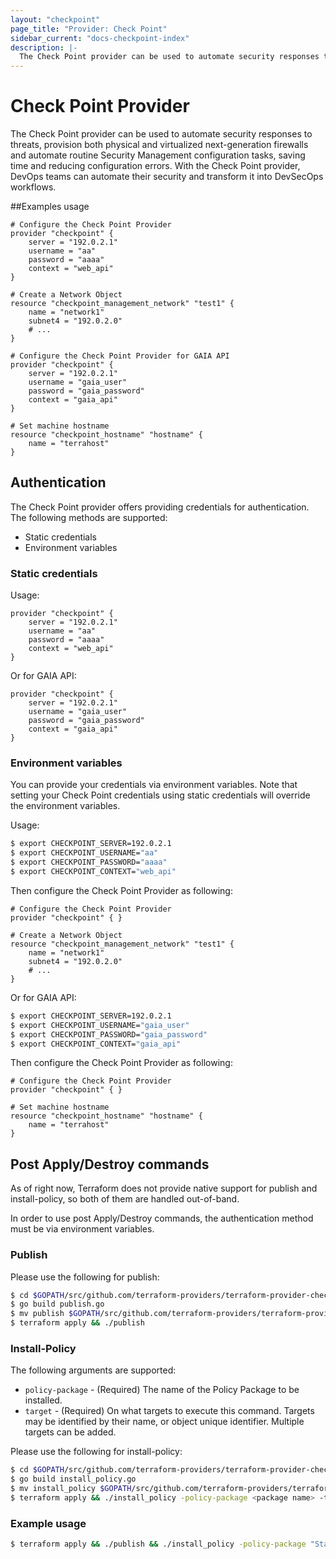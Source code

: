 ```yaml
---
layout: "checkpoint"
page_title: "Provider: Check Point"
sidebar_current: "docs-checkpoint-index"
description: |-
  The Check Point provider can be used to automate security responses to threats, provision both physical and virtualized next-generation firewalls and automate routine Security Management configuration tasks, saving time and reducing configuration errors. With the Check Point provider, DevOps teams can automate their security and transform it into DevSecOps workflows.
---
```


# Check Point Provider

The Check Point provider can be used to automate security responses to threats, provision both physical and virtualized next-generation firewalls and automate routine Security Management configuration tasks, saving time and reducing configuration errors. With the Check Point provider, DevOps teams can automate their security and transform it into DevSecOps workflows.

##Examples usage
```hcl
# Configure the Check Point Provider
provider "checkpoint" {
	server = "192.0.2.1"
	username = "aa"
	password = "aaaa"
	context = "web_api"
}

# Create a Network Object
resource "checkpoint_management_network" "test1" {
	name = "network1"
	subnet4 = "192.0.2.0"
	# ...
}
```
```hcl
# Configure the Check Point Provider for GAIA API
provider "checkpoint" {
	server = "192.0.2.1"
	username = "gaia_user"
	password = "gaia_password"
	context = "gaia_api"
}

# Set machine hostname
resource "checkpoint_hostname" "hostname" {
	name = "terrahost"
}
```
## Authentication

The Check Point provider offers providing credentials for authentication. The following methods are supported:

- Static credentials
- Environment variables

### Static credentials

Usage:

```hcl
provider "checkpoint" {
	server = "192.0.2.1"
	username = "aa"
	password = "aaaa"
	context = "web_api"
}
```

Or for GAIA API:

```hcl
provider "checkpoint" {
	server = "192.0.2.1"
	username = "gaia_user"
	password = "gaia_password"
	context = "gaia_api"
}
```

### Environment variables
You can provide your credentials via environment variables. Note that setting your Check Point credentials using static credentials will override the environment variables.

Usage:

```bash
$ export CHECKPOINT_SERVER=192.0.2.1
$ export CHECKPOINT_USERNAME="aa"
$ export CHECKPOINT_PASSWORD="aaaa"
$ export CHECKPOINT_CONTEXT="web_api"
 ```
 
Then configure the Check Point Provider as following:

```hcl
# Configure the Check Point Provider
provider "checkpoint" { }

# Create a Network Object
resource "checkpoint_management_network" "test1" {
	name = "network1"
	subnet4 = "192.0.2.0"
	# ...
}
```

Or for GAIA API:

```bash
$ export CHECKPOINT_SERVER=192.0.2.1
$ export CHECKPOINT_USERNAME="gaia_user"
$ export CHECKPOINT_PASSWORD="gaia_password"
$ export CHECKPOINT_CONTEXT="gaia_api"
```

Then configure the Check Point Provider as following:

```hcl
# Configure the Check Point Provider
provider "checkpoint" { }

# Set machine hostname
resource "checkpoint_hostname" "hostname" {
	name = "terrahost"
}
```

## Post Apply/Destroy commands

As of right now, Terraform does not provide native support for publish and install-policy, so both of them are handled out-of-band. 

In order to use post Apply/Destroy commands, the authentication method must be via environment variables.

### Publish

Please use the following for publish:
 
```bash
$ cd $GOPATH/src/github.com/terraform-providers/terraform-provider-checkpoint/commands/publish
$ go build publish.go
$ mv publish $GOPATH/src/github.com/terraform-providers/terraform-provider-checkpoint
$ terraform apply && ./publish
```

### Install-Policy

The following arguments are supported:

* `policy-package` - (Required) The name of the Policy Package to be installed.
* `target` - (Required) On what targets to execute this command. Targets may be identified by their name, or object unique identifier. Multiple targets can be added.

Please use the following for install-policy:

```bash
$ cd $GOPATH/src/github.com/terraform-providers/terraform-provider-checkpoint/commands/install_policy
$ go build install_policy.go
$ mv install_policy $GOPATH/src/github.com/terraform-providers/terraform-provider-checkpoint
$ terraform apply && ./install_policy -policy-package <package name> -target <target name or uid>
```

### Example usage

```bash
$ terraform apply && ./publish && ./install_policy -policy-package "Standard" -target "Firewall-harry-main-take-265"
```
